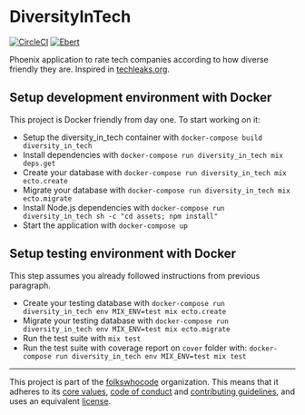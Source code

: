 # DiversityInTech

[![CircleCI](https://circleci.com/gh/folkswhocode/diversity-in-tech.svg?style=shield)](https://circleci.com/gh/folkswhocode/diversity-in-tech)
[![Ebert](https://ebertapp.io/github/folkswhocode/diversity-in-tech.svg)](https://ebertapp.io/github/folkswhocode/diversity-in-tech)

Phoenix application to rate tech companies according to how diverse friendly they are. Inspired in [techleaks.org](https://www.techleaks.org/).

## Setup development environment with Docker

This project is Docker friendly from day one. To start working on it:

* Setup the diversity_in_tech container with `docker-compose build diversity_in_tech`
* Install dependencies with `docker-compose run diversity_in_tech mix deps.get`
* Create your database with `docker-compose run diversity_in_tech mix ecto.create`
* Migrate your database with `docker-compose run diversity_in_tech mix ecto.migrate`
* Install Node.js dependencies with `docker-compose run diversity_in_tech sh -c "cd assets; npm install"`
* Start the application with `docker-compose up`

## Setup testing environment with Docker

This step assumes you already followed instructions from previous paragraph.

* Create your testing database with `docker-compose run diversity_in_tech env MIX_ENV=test mix ecto.create`
* Migrate your testing database with `docker-compose run diversity_in_tech env MIX_ENV=test mix ecto.migrate`
* Run the test suite with `mix test`
* Run the test suite with coverage report on `cover` folder with: `docker-compose run diversity_in_tech env MIX_ENV=test mix test`

----------------------------

This project is part of the [folkswhocode](https://github.com/folkswhocode) organization.
This means that it adheres to its [core values](https://github.com/folkswhocode/base/blob/master/en/VALUES.md), [code of conduct](https://github.com/folkswhocode/base/blob/master/en/CODE_OF_CONDUCT.md) and
[contributing guidelines](https://github.com/folkswhocode/base/blob/master/en/CONTRIBUTING.md), and uses an equivalent [license](https://github.com/folkswhocode/base/blob/master/en/LICENSE).
